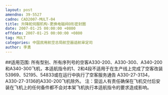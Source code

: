 ```yaml
---
layout: post
amendno: 39-5527
cadno: CAD2007-MULT-04
title: 升降舵伺服机构-更换电磁阀O形密封圈
date: 2007-01-25 00:00:00 +0800
effdate: 2007-01-25 00:00:00 +0800
tag: MULT
categories: 中国民用航空总局航空器适航审定司
author: 李勇
---
```


##适用范围:
所有型别、所有序列号的空客A330-200、A330-300、A340-200和A340-300飞机，本适航指令的1、2和4段不适用于在生产线上完成了空客改装53969、52195、54833或在运行中执行了空客服务通告 A330-27-3134， A330-27-3136的A330-200飞机除外。 注：营运人有责任确保在飞机交付后安装在飞机上的任何备件都不会对本架飞机执行本适航指令的要求造成影响。

